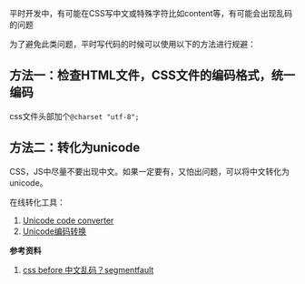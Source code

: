平时开发中，有可能在CSS写中文或特殊字符比如content等，有可能会出现乱码的问题

为了避免此类问题，平时写代码的时候可以使用以下的方法进行规避：

## 方法一：检查HTML文件，CSS文件的编码格式，统一编码
css文件头部加个`@charset "utf-8";`

## 方法二：转化为unicode
CSS，JS中尽量不要出现中文。如果一定要有，又怕出问题，可以将中文转化为unicode。

在线转化工具：
1. [Unicode code converter](https://r12a.github.io/apps/conversion/)
1. [Unicode编码转换](http://tool.chinaz.com/tools/unicode.aspx)

**参考资料**
1. [css before 中文乱码？segmentfault](https://segmentfault.com/q/1010000005744881)